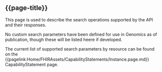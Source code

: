## {{page-title}}

This page is used to describe the search operations supported by the API and their responses.

No custom search parameters have been defined for use in Genomics as of publication, though these will be listed heere if developed.

The current list of supported search parameters by resource can be found on the {{pagelink:Home/FHIRAssets/CapabilityStatements/Instance.page.md}} CapabilityStatement page.
